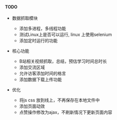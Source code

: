 #### TODO
- 数据抓取模块
    - 添加多进程，多线程功能  
    - 测试Linux上是否可以运行, linux 上使用selenium
    - 添加定时运行的功能
- 核心功能
    - B站相关视频抓取，总结，预估学习时间总时长
    - 添加交流区域
    - 允许访客添加时间的格言
    - 添加数据下载上传功能
    
- 优化
    - 将js css 放到线上，不再保存在本地文件中
    - 添加页面动效
    - 点赞操作修改为ajax，不刷新情况下更新页面内容
